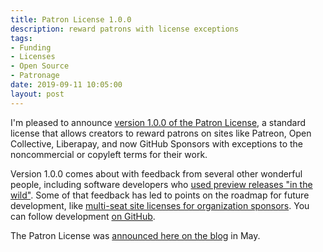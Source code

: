 ```yaml
---
title: Patron License 1.0.0
description: reward patrons with license exceptions
tags:
- Funding
- Licenses
- Open Source
- Patronage
date: 2019-09-11 10:05:00
layout: post
---
```


I'm pleased to announce [version 1.0.0 of the Patron License](https://patronlicense.com/versions/1.0.0.html), a standard license that allows creators to reward patrons on sites like Patreon, Open Collective, Liberapay, and now GitHub Sponsors with exceptions to the noncommercial or copyleft terms for their work.

Version 1.0.0 comes about with feedback from several other wonderful people, including software developers who [used preview releases "in the wild"](https://blog.licensezero.com/2019/09/02/zkat-system.html).  Some of that feedback has led to points on the roadmap for future development, like [multi-seat site licenses for organization sponsors](https://github.com/licensezero/patron-license/issues/3).  You can follow development [on GitHub](https://github.com/licensezero/patron-license).

The Patron License was [announced here on the blog](https://blog.licensezero.com/2019/05/24/patron-license.html) in May.
